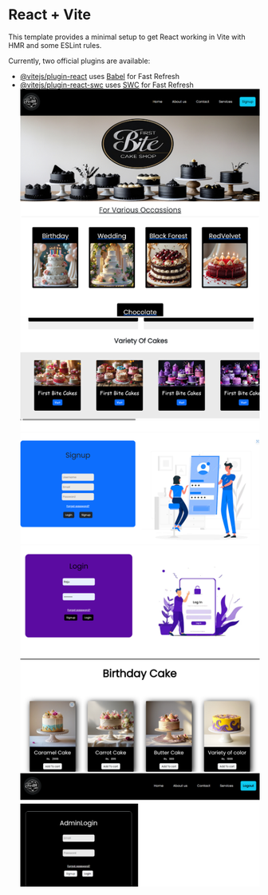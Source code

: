 # React + Vite

This template provides a minimal setup to get React working in Vite with HMR and some ESLint rules.

Currently, two official plugins are available:

- [@vitejs/plugin-react](https://github.com/vitejs/vite-plugin-react/blob/main/packages/plugin-react/README.md) uses [Babel](https://babeljs.io/) for Fast Refresh
- [@vitejs/plugin-react-swc](https://github.com/vitejs/vite-plugin-react-swc) uses [SWC](https://swc.rs/) for Fast Refresh
![image alt](https://github.com/Divyanshbharbat/firstbitecakeshop/blob/33e29dd38c4b518738cb820580d8761588352075/Screenshot%202025-02-02%20212352.png)
![image alt](https://github.com/Divyanshbharbat/firstbitecakeshop/blob/3db9f3d513cafc8aca99108c3aeb331f90b6689a/Screenshot%202025-02-02%20212426.png)
![image alt](https://github.com/Divyanshbharbat/firstbitecakeshop/blob/31b7ac7c5873bd4c4dc16b9ffc5b58b8a0c5f3ba/Screenshot%202025-02-02%20212449.png)
![image alt](https://github.com/Divyanshbharbat/firstbitecakeshop/blob/d00a139587fe9ea20f7399da3925e06d05387331/Screenshot%202025-02-02%20212517.png)
![image alt](https://github.com/Divyanshbharbat/firstbitecakeshop/blob/a3c34999ba0380d369d6ebc196d76de0f080331a/Screenshot%202025-02-02%20212531.png)
![image alt](https://github.com/Divyanshbharbat/firstbitecakeshop/blob/55769f071c108437a65040db5792950033faba60/Screenshot%202025-02-02%20212558.png)
![image](https://github.com/Divyanshbharbat/firstbitecakeshop/blob/d1da0e65203d9617ac78a134cca9f1b37e9fcf9e/Screenshot%202025-02-02%20213056.png)
